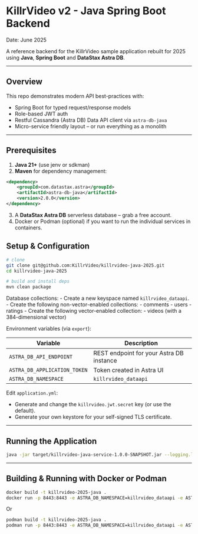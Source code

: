 # KillrVideo v2 - Java Spring Boot Backend
Date: June 2025

A reference backend for the KillrVideo sample application rebuilt for 2025 using **Java**, **Spring Boot** and **DataStax Astra DB**.

---

## Overview
This repo demonstrates modern API best-practices with:

* Spring Boot for typed request/response models
* Role-based JWT auth
* Restful Cassandra (Astra DB) Data API client via `astra-db-java`
* Micro-service friendly layout – or run everything as a monolith

---

## Prerequisites
1. **Java 21+** (use jenv or sdkman)
2. **Maven** for dependency management:
```xml
<dependency>
    <groupId>com.datastax.astra</groupId>
    <artifactId>astra-db-java</artifactId>
    <version>2.0.0</version>
</dependency>
```
3. A **DataStax Astra DB** serverless database – grab a free account.
4. Docker or Podman (optional) if you want to run the individual services in containers.

## Setup & Configuration
```bash
# clone
git clone git@github.com:KillrVideo/killrvideo-java-2025.git
cd killrvideo-java-2025

# build and install deps
mvn clean package
```

Database collections:
	 - Create a new keyspace named `killrvideo_dataapi`.
	 - Create the following non-vector-enabled collections:
	 	 - comments
	 	 - users
	 	 - ratings
	 - Create the following vector-enabled collection:
	 	 - videos (with a 384-dimensional vector)

Environment variables (via `export`):

| Variable | Description |
|----------|-------------|
| `ASTRA_DB_API_ENDPOINT` | REST endpoint for your Astra DB instance |
| `ASTRA_DB_APPLICATION_TOKEN` | Token created in Astra UI |
| `ASTRA_DB_NAMESPACE` | `killrvideo_dataapi` |

Edit `application.yml`:
 - Generate and change the `killrvideo.jwt.secret` key (or use the default).
 - Generate your own keystore for your self-signed TLS certificate.

---

## Running the Application
```bash
java -jar target/killrvideo-java-service-1.0.0-SNAPSHOT.jar --logging.level.com.killrvideo=DEBUG --logging.level.org.springframework.security=DEBUG
```

---

## Building & Running with Docker or Podman
```bash
docker build -t killrvideo-2025-java .
docker run -p 8443:8443 -e ASTRA_DB_NAMESPACE=killrvideo_dataapi -e ASTRA_DB_APPLICATION_TOKEN=your_token -e ASTRA_DB_API_ENDPOINT=your_endpoint killrvideo-2025-java
```

Or

```bash
podman build -t killrvideo-2025-java .
podman run -p 8443:8443 -e ASTRA_DB_NAMESPACE=killrvideo_dataapi -e ASTRA_DB_APPLICATION_TOKEN=your_token -e ASTRA_DB_API_ENDPOINT=your_endpoint killrvideo-2025-java
```